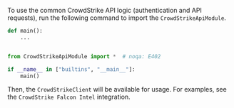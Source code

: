 To use the common CrowdStrike API logic (authentication and API requests), run the following command to import the `CrowdStrikeApiModule`.

```python
def main():
    ...


from CrowdStrikeApiModule import *  # noqa: E402

if __name__ in ["builtins", "__main__"]:
    main()
```

Then, the `CrowdStrikeClient` will be available for usage. For examples, see the `CrowdStrike Falcon Intel` integration.
